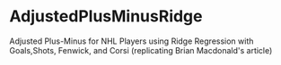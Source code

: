 # AdjustedPlusMinusRidge
Adjusted Plus-Minus for NHL Players using Ridge Regression with Goals,Shots, Fenwick, and Corsi (replicating Brian Macdonald's article)
